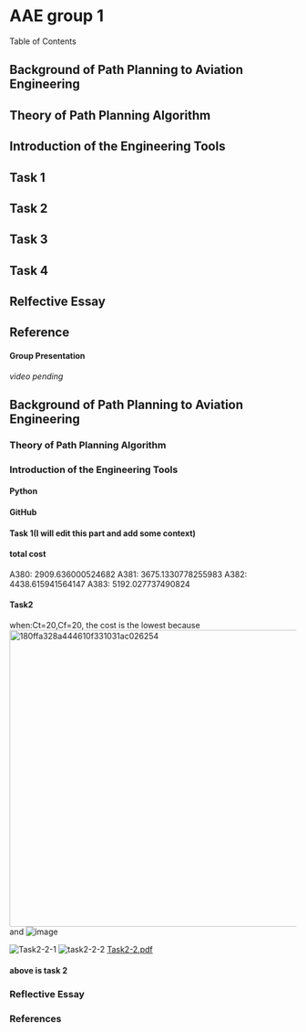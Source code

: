 # AAE group 1
Table of Contents
## Background of Path Planning to Aviation Engineering
## Theory of Path Planning Algorithm
## Introduction of the Engineering Tools
## Task 1
## Task 2
## Task 3
## Task 4
## Relfective Essay
## Reference
#### Group Presentation
*video pending*
## Background of Path Planning to Aviation Engineering

### Theory of Path Planning Algorithm

### Introduction of the Engineering Tools
#### Python

#### GitHub

 #### Task 1(I will edit this part and add some context)
 #### total cost
A380: 2909.636000524682
A381: 3675.1330778255983
A382: 4438.615941564147
A383: 5192.027737490824

 #### Task2
 when:Ct=20,Cf=20, the cost is the lowest
 because
 <img width="520" alt="180ffa328a444610f331031ac026254" src="https://user-images.githubusercontent.com/90884384/137430450-ce876dcb-fe63-4e05-b09b-0924bd94d288.png">
and 
![image](https://user-images.githubusercontent.com/90884384/137430483-1e783886-90f8-47b2-9f47-9e34f3a86840.png)

![Task2-2-1](https://user-images.githubusercontent.com/77454664/137463653-905d0a33-9dbf-4172-8e7e-57df71a8cbdf.PNG)
![task2-2-2](https://user-images.githubusercontent.com/77454664/137463668-95074824-104c-4c56-973d-3e5c240fa03f.PNG)
[Task2-2.pdf](https://github.com/EnvironmentCommittee/AAE-group-1/files/7352361/Task2-2.pdf)


 #### above is task 2

### Reflective Essay

### References
